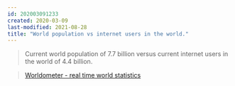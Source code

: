 ```yaml
---
id: 202003091233
created: 2020-03-09
last-modified: 2021-08-28
title: "World population vs internet users in the world."
---
```

>Current world population of 7.7 billion versus current internet users in the world of 4.4 billion. 

>[Worldometer - real time world statistics](https://www.worldometers.info/)  
